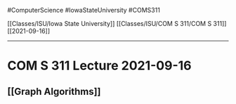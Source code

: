 #ComputerScience  #IowaStateUniversity #COMS311 


[[Classes/ISU/Iowa State University]] [[Classes/ISU/COM S 311/COM S 311]] [[2021-09-16]]

---

# COM S 311 Lecture 2021-09-16

## [[Graph Algorithms]]